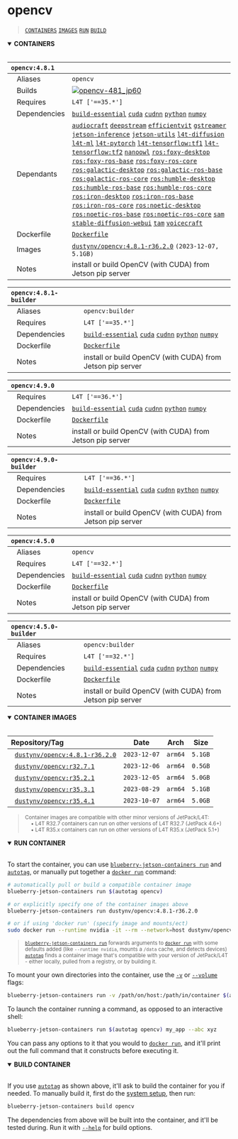 # opencv

> [`CONTAINERS`](#user-content-containers) [`IMAGES`](#user-content-images) [`RUN`](#user-content-run) [`BUILD`](#user-content-build)

<details open>
<summary><b><a id="containers">CONTAINERS</a></b></summary>
<br>

| **`opencv:4.8.1`** | |
| :-- | :-- |
| &nbsp;&nbsp;&nbsp;Aliases | `opencv` |
| &nbsp;&nbsp;&nbsp;Builds | [![`opencv-481_jp60`](https://img.shields.io/github/actions/workflow/status/dusty-nv/blueberry-jetson-containers/opencv-481_jp60.yml?label=opencv-481:jp60)](https://github.com/dusty-nv/blueberry-jetson-containers/actions/workflows/opencv-481_jp60.yml) |
| &nbsp;&nbsp;&nbsp;Requires | `L4T ['==35.*']` |
| &nbsp;&nbsp;&nbsp;Dependencies | [`build-essential`](/packages/build/build-essential) [`cuda`](/packages/cuda/cuda) [`cudnn`](/packages/cuda/cudnn) [`python`](/packages/build/python) [`numpy`](/packages/numpy) |
| &nbsp;&nbsp;&nbsp;Dependants | [`audiocraft`](/packages/audio/audiocraft) [`deepstream`](/packages/deepstream) [`efficientvit`](/packages/vit/efficientvit) [`gstreamer`](/packages/gstreamer) [`jetson-inference`](/packages/jetson-inference) [`jetson-utils`](/packages/jetson-utils) [`l4t-diffusion`](/packages/l4t/l4t-diffusion) [`l4t-ml`](/packages/l4t/l4t-ml) [`l4t-pytorch`](/packages/l4t/l4t-pytorch) [`l4t-tensorflow:tf1`](/packages/l4t/l4t-tensorflow) [`l4t-tensorflow:tf2`](/packages/l4t/l4t-tensorflow) [`nanoowl`](/packages/vit/nanoowl) [`ros:foxy-desktop`](/packages/ros) [`ros:foxy-ros-base`](/packages/ros) [`ros:foxy-ros-core`](/packages/ros) [`ros:galactic-desktop`](/packages/ros) [`ros:galactic-ros-base`](/packages/ros) [`ros:galactic-ros-core`](/packages/ros) [`ros:humble-desktop`](/packages/ros) [`ros:humble-ros-base`](/packages/ros) [`ros:humble-ros-core`](/packages/ros) [`ros:iron-desktop`](/packages/ros) [`ros:iron-ros-base`](/packages/ros) [`ros:iron-ros-core`](/packages/ros) [`ros:noetic-desktop`](/packages/ros) [`ros:noetic-ros-base`](/packages/ros) [`ros:noetic-ros-core`](/packages/ros) [`sam`](/packages/vit/sam) [`stable-diffusion-webui`](/packages/diffusion/stable-diffusion-webui) [`tam`](/packages/vit/tam) [`voicecraft`](/packages/audio/voicecraft) |
| &nbsp;&nbsp;&nbsp;Dockerfile | [`Dockerfile`](Dockerfile) |
| &nbsp;&nbsp;&nbsp;Images | [`dustynv/opencv:4.8.1-r36.2.0`](https://hub.docker.com/r/dustynv/opencv/tags) `(2023-12-07, 5.1GB)` |
| &nbsp;&nbsp;&nbsp;Notes | install or build OpenCV (with CUDA) from Jetson pip server |

| **`opencv:4.8.1-builder`** | |
| :-- | :-- |
| &nbsp;&nbsp;&nbsp;Aliases | `opencv:builder` |
| &nbsp;&nbsp;&nbsp;Requires | `L4T ['==35.*']` |
| &nbsp;&nbsp;&nbsp;Dependencies | [`build-essential`](/packages/build/build-essential) [`cuda`](/packages/cuda/cuda) [`cudnn`](/packages/cuda/cudnn) [`python`](/packages/build/python) [`numpy`](/packages/numpy) |
| &nbsp;&nbsp;&nbsp;Dockerfile | [`Dockerfile`](Dockerfile) |
| &nbsp;&nbsp;&nbsp;Notes | install or build OpenCV (with CUDA) from Jetson pip server |

| **`opencv:4.9.0`** | |
| :-- | :-- |
| &nbsp;&nbsp;&nbsp;Requires | `L4T ['==36.*']` |
| &nbsp;&nbsp;&nbsp;Dependencies | [`build-essential`](/packages/build/build-essential) [`cuda`](/packages/cuda/cuda) [`cudnn`](/packages/cuda/cudnn) [`python`](/packages/build/python) [`numpy`](/packages/numpy) |
| &nbsp;&nbsp;&nbsp;Dockerfile | [`Dockerfile`](Dockerfile) |
| &nbsp;&nbsp;&nbsp;Notes | install or build OpenCV (with CUDA) from Jetson pip server |

| **`opencv:4.9.0-builder`** | |
| :-- | :-- |
| &nbsp;&nbsp;&nbsp;Requires | `L4T ['==36.*']` |
| &nbsp;&nbsp;&nbsp;Dependencies | [`build-essential`](/packages/build/build-essential) [`cuda`](/packages/cuda/cuda) [`cudnn`](/packages/cuda/cudnn) [`python`](/packages/build/python) [`numpy`](/packages/numpy) |
| &nbsp;&nbsp;&nbsp;Dockerfile | [`Dockerfile`](Dockerfile) |
| &nbsp;&nbsp;&nbsp;Notes | install or build OpenCV (with CUDA) from Jetson pip server |

| **`opencv:4.5.0`** | |
| :-- | :-- |
| &nbsp;&nbsp;&nbsp;Aliases | `opencv` |
| &nbsp;&nbsp;&nbsp;Requires | `L4T ['==32.*']` |
| &nbsp;&nbsp;&nbsp;Dependencies | [`build-essential`](/packages/build/build-essential) [`cuda`](/packages/cuda/cuda) [`cudnn`](/packages/cuda/cudnn) [`python`](/packages/build/python) [`numpy`](/packages/numpy) |
| &nbsp;&nbsp;&nbsp;Dockerfile | [`Dockerfile`](Dockerfile) |
| &nbsp;&nbsp;&nbsp;Notes | install or build OpenCV (with CUDA) from Jetson pip server |

| **`opencv:4.5.0-builder`** | |
| :-- | :-- |
| &nbsp;&nbsp;&nbsp;Aliases | `opencv:builder` |
| &nbsp;&nbsp;&nbsp;Requires | `L4T ['==32.*']` |
| &nbsp;&nbsp;&nbsp;Dependencies | [`build-essential`](/packages/build/build-essential) [`cuda`](/packages/cuda/cuda) [`cudnn`](/packages/cuda/cudnn) [`python`](/packages/build/python) [`numpy`](/packages/numpy) |
| &nbsp;&nbsp;&nbsp;Dockerfile | [`Dockerfile`](Dockerfile) |
| &nbsp;&nbsp;&nbsp;Notes | install or build OpenCV (with CUDA) from Jetson pip server |

</details>

<details open>
<summary><b><a id="images">CONTAINER IMAGES</a></b></summary>
<br>

| Repository/Tag | Date | Arch | Size |
| :-- | :--: | :--: | :--: |
| &nbsp;&nbsp;[`dustynv/opencv:4.8.1-r36.2.0`](https://hub.docker.com/r/dustynv/opencv/tags) | `2023-12-07` | `arm64` | `5.1GB` |
| &nbsp;&nbsp;[`dustynv/opencv:r32.7.1`](https://hub.docker.com/r/dustynv/opencv/tags) | `2023-12-06` | `arm64` | `0.5GB` |
| &nbsp;&nbsp;[`dustynv/opencv:r35.2.1`](https://hub.docker.com/r/dustynv/opencv/tags) | `2023-12-05` | `arm64` | `5.0GB` |
| &nbsp;&nbsp;[`dustynv/opencv:r35.3.1`](https://hub.docker.com/r/dustynv/opencv/tags) | `2023-08-29` | `arm64` | `5.1GB` |
| &nbsp;&nbsp;[`dustynv/opencv:r35.4.1`](https://hub.docker.com/r/dustynv/opencv/tags) | `2023-10-07` | `arm64` | `5.0GB` |

> <sub>Container images are compatible with other minor versions of JetPack/L4T:</sub><br>
> <sub>&nbsp;&nbsp;&nbsp;&nbsp;• L4T R32.7 containers can run on other versions of L4T R32.7 (JetPack 4.6+)</sub><br>
> <sub>&nbsp;&nbsp;&nbsp;&nbsp;• L4T R35.x containers can run on other versions of L4T R35.x (JetPack 5.1+)</sub><br>
</details>

<details open>
<summary><b><a id="run">RUN CONTAINER</a></b></summary>
<br>

To start the container, you can use [`blueberry-jetson-containers run`](/docs/run.md) and [`autotag`](/docs/run.md#autotag), or manually put together a [`docker run`](https://docs.docker.com/engine/reference/commandline/run/) command:
```bash
# automatically pull or build a compatible container image
blueberry-jetson-containers run $(autotag opencv)

# or explicitly specify one of the container images above
blueberry-jetson-containers run dustynv/opencv:4.8.1-r36.2.0

# or if using 'docker run' (specify image and mounts/ect)
sudo docker run --runtime nvidia -it --rm --network=host dustynv/opencv:4.8.1-r36.2.0
```
> <sup>[`blueberry-jetson-containers run`](/docs/run.md) forwards arguments to [`docker run`](https://docs.docker.com/engine/reference/commandline/run/) with some defaults added (like `--runtime nvidia`, mounts a `/data` cache, and detects devices)</sup><br>
> <sup>[`autotag`](/docs/run.md#autotag) finds a container image that's compatible with your version of JetPack/L4T - either locally, pulled from a registry, or by building it.</sup>

To mount your own directories into the container, use the [`-v`](https://docs.docker.com/engine/reference/commandline/run/#volume) or [`--volume`](https://docs.docker.com/engine/reference/commandline/run/#volume) flags:
```bash
blueberry-jetson-containers run -v /path/on/host:/path/in/container $(autotag opencv)
```
To launch the container running a command, as opposed to an interactive shell:
```bash
blueberry-jetson-containers run $(autotag opencv) my_app --abc xyz
```
You can pass any options to it that you would to [`docker run`](https://docs.docker.com/engine/reference/commandline/run/), and it'll print out the full command that it constructs before executing it.
</details>
<details open>
<summary><b><a id="build">BUILD CONTAINER</b></summary>
<br>

If you use [`autotag`](/docs/run.md#autotag) as shown above, it'll ask to build the container for you if needed.  To manually build it, first do the [system setup](/docs/setup.md), then run:
```bash
blueberry-jetson-containers build opencv
```
The dependencies from above will be built into the container, and it'll be tested during.  Run it with [`--help`](/blueberry_jetson_containers/build.py) for build options.
</details>
